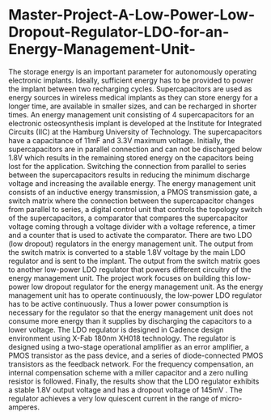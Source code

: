# Master-Project-A-Low-Power-Low-Dropout-Regulator-LDO-for-an-Energy-Management-Unit-
The storage energy is an important parameter for autonomously operating electronic implants. Ideally, sufficient energy has to be provided to power the implant between two recharging cycles. Supercapacitors are used as energy sources in wireless medical implants as they can store energy for a longer time, are available in smaller sizes, and can be recharged in shorter times. An energy management unit consisting of 4 supercapacitors for an electronic osteosynthesis implant is developed at the Institute for Integrated Circuits (IIC) at the Hamburg University of Technology. The supercapacitors have a capacitance of 11mF and 3.3V maximum voltage. Initially, the supercapacitors are in parallel connection and can not be discharged below 1.8V which results in the remaining stored energy on the capacitors being lost for the application. Switching the connection from parallel to series between the supercapacitors results in reducing the minimum discharge voltage and increasing the available energy. The energy management unit consists of an inductive energy transmission, a PMOS transmission gate, a switch matrix where the connection
between the supercapacitor changes from parallel to series, a digital control unit that controls the topology switch of the supercapacitors, a comparator that compares the supercapacitor voltage coming through a voltage divider with a voltage reference, a timer and a counter that is used to activate the comparator. There are two LDO (low dropout) regulators in the energy management unit. The output from the switch matrix is converted to a stable 1.8V voltage by the main LDO regulator and is sent to the implant. The output from the switch matrix goes to another low-power LDO regulator that powers different circuitry of the energy management unit. The project work focuses on building this low-power low dropout regulator for the energy management unit. As the energy management unit has to operate continuously, the low-power LDO regulator has to be active continuously. Thus a lower power consumption is necessary for the regulator so that the energy management unit does not consume more energy than it supplies by discharging the capacitors to a lower voltage. The LDO regulator is designed in Cadence design environment using X-Fab 180nm XH018 technology. The regulator is designed using a two-stage operational amplifier as an error amplifier, a PMOS transistor as the pass device, and a series of diode-connected PMOS transistors as the feedback network. For the frequency compensation, an internal compensation scheme with a miller capacitor and a zero nulling resistor is followed. Finally, the results show that the LDO regulator exhibits a stable 1.8V output voltage and has a dropout voltage of 145mV . The regulator achieves a very low quiescent current in the range of micro-amperes.
